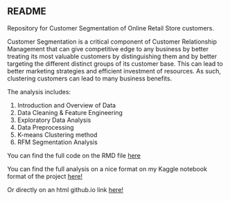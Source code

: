 ## README

Repository for Customer Segmentation of Online Retail Store customers.

Customer Segmentation is a critical component of Customer Relationship Management that can give competitive edge to any business by better treating its most valuable customers by distinguishing them and by better targeting the different distinct groups of its customer base. This can lead to better marketing strategies and efficient investment of resources. As such, clustering customers can lead to many business benefits.

The analysis includes:
1. Introduction and Overview of Data
2. Data Cleaning & Feature Engineering
3. Exploratory Data Analysis
4. Data Preprocessing
5. K-means Clustering method
6. RFM Segmentation Analysis

You can find the full code on the RMD file [here](https://github.com/mzouvelos/Customer_Segmentation_Clustering_Project/blob/main/retail%20-%20clustering.Rmd)

You can find the full analysis on a nice format on my Kaggle notebook format of the project [here!](https://www.kaggle.com/michalisz/analytical-customer-segmentation-analysis-r)

Or directly on an html github.io link [here!](https://htmlpreview.github.io/?https://github.com/mzouvelos/Customer_Segmentation_Clustering_Project/blob/main/Customer-Segmentation-file.html)